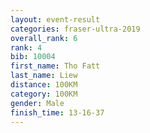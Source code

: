 ```yaml
---
layout: event-result 
categories: fraser-ultra-2019 
overall_rank: 6
rank: 4
bib: 10004
first_name: Tho Fatt
last_name: Liew
distance: 100KM
category: 100KM
gender: Male
finish_time: 13-16-37
---
```

